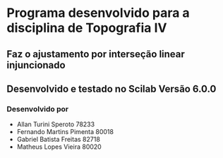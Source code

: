 # Programa desenvolvido para a disciplina de Topografia IV
## Faz o ajustamento por interseção linear injuncionado
## Desenvolvido e testado no Scilab Versão 6.0.0

### Desenvolvido por
* Allan Turini Speroto     78233
* Fernando Martins Pimenta 80018
* Gabriel Batista Freitas  82718
* Matheus Lopes Vieira     80020
